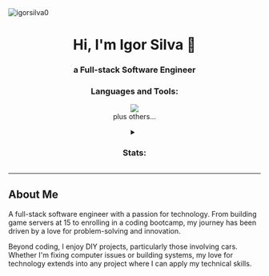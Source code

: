 <div align="center">
  <img align="left" src="https://komarev.com/ghpvc/?username=igorsilva0&label=Profile%20views&color=0e75b6&style=plastic" alt="igorsilva0" />
  <br/>
  <h1 align="center">Hi, I'm Igor Silva 👋</h1>
  <h3>a Full-stack Software Engineer</h3>

  <h3>Languages and Tools:</h3>
  <p>
    <img src="https://skillicons.dev/icons?i=git,aws,css,express,figma,githubactions,html,js,jest,materialui,nextjs,nodejs,notion,npm,ps,postgres,postman,react,sass,supabase,ts,terraform,tailwind,vercel,vscode,vite,vitest,windows" />
    <br/>
    plus others...
    <!-- Add more tools and languages here -->
  </p>

  <details>
    <summary><h3>Stats:</h3></summary>
    <p>
      <img src="https://github-readme-stats.vercel.app/api/top-langs?username=igorsilva0&show_icons=true&locale=en&layout=compact" alt="igorsilva0" />
       <img src="https://github-readme-streak-stats.herokuapp.com/?user=igorsilva0&" alt="igorsilva0" />
    </p>
  </details>
</div>

---

## About Me

A full-stack software engineer with a passion for technology. From building game servers at 15 to enrolling in a coding bootcamp, my journey has been driven by a love for problem-solving and innovation.

Beyond coding, I enjoy DIY projects, particularly those involving cars. Whether I'm fixing computer issues or building systems, my love for technology extends into any project where I can apply my technical skills.
